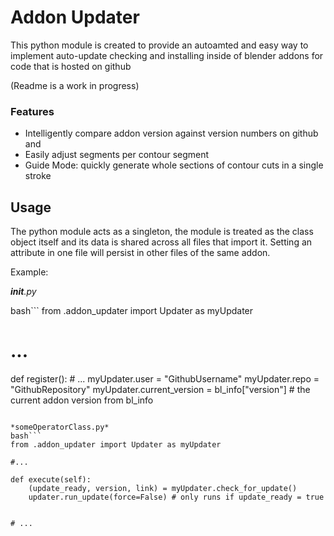 Addon Updater
==========

This python module is created to provide an autoamted and easy way to implement auto-update checking and installing inside of blender addons for code that is hosted on github

(Readme is a work in progress)


### Features
 - Intelligently compare addon version against version numbers on github and 
 - Easily adjust segments per contour segment
 - Guide Mode: quickly generate whole sections of contour cuts in a single stroke

## Usage
The python module acts as a singleton, the module is treated as the class object itself and its data is shared across all files that import it. Setting an attribute in one file will persist in other files of the same addon. 

Example:

*__init__.py*

bash```
from .addon_updater import Updater as myUpdater

# ... 

def register():
	# ...
	myUpdater.user = "GithubUsername"
	myUpdater.repo = "GithubRepository"
	myUpdater.current_version = bl_info["version"] # the current addon version from bl_info
```

*someOperatorClass.py*
bash```
from .addon_updater import Updater as myUpdater

#...

def execute(self):
	(update_ready, version, link) = myUpdater.check_for_update()
	updater.run_update(force=False) # only runs if update_ready = true


# ... 



